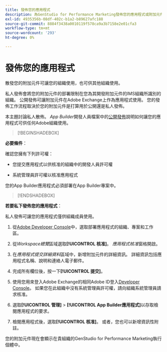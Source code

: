 ```yaml
---
title: 發佈您的應用程式
description: 為GenStudio for Performance Marketing發佈您的應用程式或附加元件。
exl-id: 4935356b-08df-402c-b1a2-b89627afc188
source-git-commit: 8884f3438a0010119f578ca9a3b7158e2e01cfa3
workflow-type: tm+mt
source-wordcount: '293'
ht-degree: 0%

---
```


# 發佈您的應用程式

散發您的附加元件可讓您的組織使用，也可供其他組織使用。

私人發佈會將您的附加元件的部署限制在您為其開發附加元件的IMS組織所識別的組織。 公開發佈可讓附加元件在Adobe Exchange上作為應用程式使用。 您的發佈工作流程取決於您的附加元件是打算用於公開還是私人發佈。

本主題討論私人散佈。 _App Builder_&#x200B;開發人員檔案中的[公開發佈](https://developer.adobe.com/app-builder/docs/guides/distribution/public/)說明如何讓您的應用程式可供任何Adobe組織使用。

>[!BEGINSHADEBOX]

**必要條件**：

確認您擁有下列許可權：

* 您提交應用程式以供核准的組織中的開發人員許可權

* 系統管理員許可權以核准應用程式

您的App Builder應用程式必須部署在App Builder專案中。

>[!ENDSHADEBOX]

**若要私下發佈您的應用程式**：

私人發佈可讓您的應用程式僅供組織成員使用。

1. 從[Adobe Developer Console](https://developer.adobe.com/console/)中，選取部署應用程式的組織、專案和工作區。

1. 從&#x200B;_Workspace總覽_&#x200B;區域選取&#x200B;**[!UICONTROL 核准]**。 _應用程式核准_&#x200B;窗格開啟。

1. 在&#x200B;_應用程式提交詳細資料_&#x200B;區域中，新增附加元件的詳細資訊。 詳細資訊包括應用程式名稱、說明和連絡人電子郵件。

1. 完成所有欄位後，按一下&#x200B;**[!UICONTROL 提交]**。

1. 使用您用來登入Adobe Exchange的相同Adobe ID登入[Developer Console](https://exchange.adobe.com/)。 如果您在此組織中沒有系統管理員許可權，請向組織系統管理員請求核准。

1. 選取&#x200B;**[!UICONTROL 管理]** > **[!UICONTROL App Builder應用程式]**&#x200B;以存取檢閱應用程式的要求。

1. 檢閱應用程式後，選取&#x200B;**[!UICONTROL 核准]**。 或者，您也可以新增資訊性附註。

您的附加元件現在會顯示在貴組織的GenStudio for Performance Marketing執行個體中。
